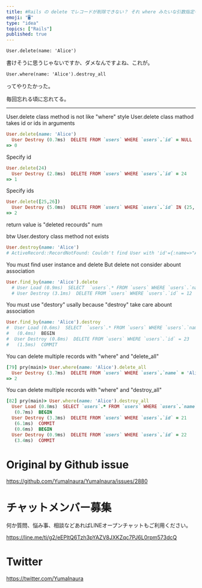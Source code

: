 ```yaml
---
title: #Rails の delete でレコードが削除できない？ それ where みたいな引数指定をしてませんか？
emoji: "🖥"
type: "idea"
topics: ["Rails"]
published: true
---
```


`User.delete(name: 'Alice')` 

書けそうに思うじゃないですか、ダメなんですよね、これが。

`User.where(name: 'Alice').destroy_all`

ってやりたかった。

毎回忘れる頃に忘れてる。

---

User.delete class method is not like "where" style
User.delete class mathod takes id or ids in arguments

```rb
User.delete(name: 'Alice')
  User Destroy (0.7ms)  DELETE FROM `users` WHERE `users`.`id` = NULL
=> 0
```

Specify id

```rb
User.delete(24)
  User Destroy (2.8ms)  DELETE FROM `users` WHERE `users`.`id` = 24
=> 1
```

Specify ids

```rb
User.delete([25,26])
  User Destroy (5.0ms)  DELETE FROM `users` WHERE `users`.`id` IN (25, 26)
=> 2
```

return value is "deleted recourds" num

btw User.destory class method not exists

```rb
User.destroy(name: 'Alice')
# ActiveRecord::RecordNotFound: Couldn't find User with 'id'={:name=>"Alice"}
```

You must find user instance and delete
But delete not consider abount association

```rb
User.find_by(name: 'Alice').delete
  # User Load (0.9ms)  SELECT  `users`.* FROM `users` WHERE `users`.`name` = 'Alice' LIMIT 1
  # User Destroy (3.1ms)  DELETE FROM `users` WHERE `users`.`id` = 12
```

You must use "destory" usally because "destroy" take care abount association

```rb
User.find_by(name: 'Alice').destroy
#  User Load (0.6ms)  SELECT  `users`.* FROM `users` WHERE `users`.`name` = 'Alice' LIMIT 1
#   (0.4ms)  BEGIN
#  User Destroy (0.8ms)  DELETE FROM `users` WHERE `users`.`id` = 23
#   (1.5ms)  COMMIT
```

You can delete multiple records with "where" and "delete_all"

```rb
[79] pry(main)> User.where(name: 'Alice').delete_all
  User Destroy (3.7ms)  DELETE FROM `users` WHERE `users`.`name` = 'Alice'
=> 2
```

You can delete multiple records with "where" and "destroy_all"

```rb
[82] pry(main)> User.where(name: 'Alice').destroy_all
  User Load (0.8ms)  SELECT `users`.* FROM `users` WHERE `users`.`name` = 'Alice'
   (0.7ms)  BEGIN
  User Destroy (3.3ms)  DELETE FROM `users` WHERE `users`.`id` = 21
   (6.1ms)  COMMIT
   (0.6ms)  BEGIN
  User Destroy (0.9ms)  DELETE FROM `users` WHERE `users`.`id` = 22
   (3.4ms)  COMMIT

````


# Original by Github issue

https://github.com/YumaInaura/YumaInaura/issues/2880








<!-- Update From Qiita API -->

# チャットメンバー募集


何か質問、悩み事、相談などあればLINEオープンチャットもご利用ください。

https://line.me/ti/g2/eEPltQ6Tzh3pYAZV8JXKZqc7PJ6L0rpm573dcQ





# Twitter


https://twitter.com/YumaInaura


<!-- Update From Qiita API -->


